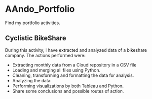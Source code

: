 # AAndo_Portfolio
Find my portfolio activities.

## Cyclistic BikeShare

During this activity, I have extracted and analyzed data of a bikeshare company. The actions performed were:
- Extracting monthly data from a Cloud repository in a CSV file
- Loading and merging all files using Python. 
- Cleaning, transforming and formatting the data for analysis. 
- Analyzing the data
- Performing visualizations by both Tableau and Python.
- Share some conclusions and possible routes of action.
